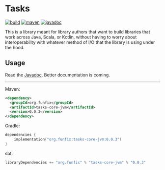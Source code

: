 # Tasks

[![build](https://github.com/funfix/tasks/actions/workflows/build.yaml/badge.svg)](https://github.com/funfix/tasks/actions/workflows/build.yaml) [![maven](https://img.shields.io/maven-central/v/org.funfix/tasks-jvm.svg)](https://central.sonatype.com/artifact/org.funfix/tasks-jvm) [![javadoc](https://javadoc.io/badge2/org.funfix/tasks-jvm/javadoc.svg)](https://javadoc.io/doc/org.funfix/tasks-jvm)

This is a library meant for library authors that want to build libraries that work across Java, Scala, or Kotlin, without having to worry about interoperability with whatever method of I/O that the library is using under the hood.

## Usage

Read the [Javadoc](https://javadoc.io/doc/org.funfix/tasks-jvm).
Better documentation is coming.

---

Maven:
```xml
<dependency>
  <groupId>org.funfix</groupId>
  <artifactId>tasks-core-jvm</artifactId>
  <version>0.0.3</version>
</dependency>
```

Gradle:
```kotlin
dependencies {
    implementation("org.funfix:tasks-core-jvm:0.0.3")
}
```

sbt:
```scala
libraryDependencies += "org.funfix" % "tasks-core-jvm" % "0.0.3"
```
